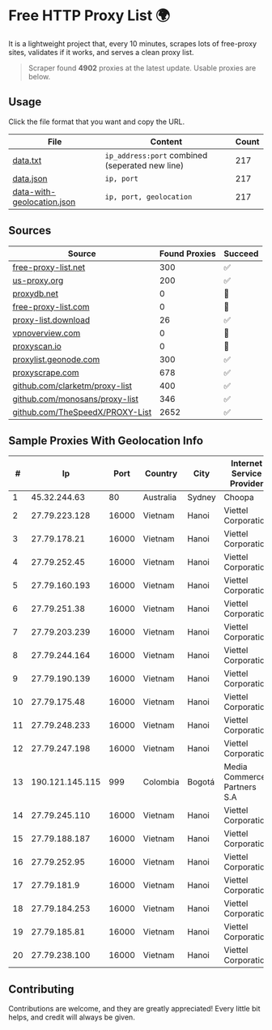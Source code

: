 
# Free HTTP Proxy List 🌍

It is a lightweight project that, every 10 minutes, scrapes lots of free-proxy sites, validates if it works, and serves a clean proxy list.


> Scraper found **4902** proxies at the latest update. Usable proxies are below.

## Usage

Click the file format that you want and copy the URL.


|File|Content|Count|
|----|-------|-----|
|[data.txt](https://raw.githubusercontent.com/themiralay/Proxy-List-World/master/data.txt)|`ip_address:port` combined (seperated new line)|217|
|[data.json](https://raw.githubusercontent.com/themiralay/Proxy-List-World/master/data.json)|`ip, port`|217|
|[data-with-geolocation.json](https://raw.githubusercontent.com/themiralay/Proxy-List-World/master/data-with-geolocation.json)|`ip, port, geolocation`|217|

## Sources

|Source|Found Proxies|Succeed|
|------|-------------|-------|
|[free-proxy-list.net](https://free-proxy-list.net)|300|✅|
|[us-proxy.org](https://www.us-proxy.org)|200|✅|
|[proxydb.net](http://proxydb.net)|0|🚫|
|[free-proxy-list.com](https://free-proxy-list.com/?page=&port=&type%5B%5D=http&type%5B%5D=https&up_time=0&search=Search)|0|🚫|
|[proxy-list.download](https://www.proxy-list.download/HTTP)|26|✅|
|[vpnoverview.com](https://vpnoverview.com/privacy/anonymous-browsing/free-proxy-servers)|0|🚫|
|[proxyscan.io](https://www.proxyscan.io)|0|🚫|
|[proxylist.geonode.com](https://proxylist.geonode.com/api/proxy-list?limit=300&page=1&sort_by=lastChecked&sort_type=desc&protocols=http,https)|300|✅|
|[proxyscrape.com](https://api.proxyscrape.com/v2/?request=displayproxies&protocol=http&timeout=10000&country=all&ssl=all&anonymity=all)|678|✅|
|[github.com/clarketm/proxy-list](https://raw.githubusercontent.com/clarketm/proxy-list/master/proxy-list-raw.txt)|400|✅|
|[github.com/monosans/proxy-list](https://raw.githubusercontent.com/monosans/proxy-list/main/proxies/http.txt)|346|✅|
|[github.com/TheSpeedX/PROXY-List](https://raw.githubusercontent.com/TheSpeedX/PROXY-List/master/http.txt)|2652|✅|


## Sample Proxies With Geolocation Info

|#|Ip|Port|Country|City|Internet Service Provider|
|-|--|----|-------|----|-------------------------|
|1|45.32.244.63|80|Australia|Sydney|Choopa|
|2|27.79.223.128|16000|Vietnam|Hanoi|Viettel Corporation|
|3|27.79.178.21|16000|Vietnam|Hanoi|Viettel Corporation|
|4|27.79.252.45|16000|Vietnam|Hanoi|Viettel Corporation|
|5|27.79.160.193|16000|Vietnam|Hanoi|Viettel Corporation|
|6|27.79.251.38|16000|Vietnam|Hanoi|Viettel Corporation|
|7|27.79.203.239|16000|Vietnam|Hanoi|Viettel Corporation|
|8|27.79.244.164|16000|Vietnam|Hanoi|Viettel Corporation|
|9|27.79.190.139|16000|Vietnam|Hanoi|Viettel Corporation|
|10|27.79.175.48|16000|Vietnam|Hanoi|Viettel Corporation|
|11|27.79.248.233|16000|Vietnam|Hanoi|Viettel Corporation|
|12|27.79.247.198|16000|Vietnam|Hanoi|Viettel Corporation|
|13|190.121.145.115|999|Colombia|Bogotá|Media Commerce Partners S.A|
|14|27.79.245.110|16000|Vietnam|Hanoi|Viettel Corporation|
|15|27.79.188.187|16000|Vietnam|Hanoi|Viettel Corporation|
|16|27.79.252.95|16000|Vietnam|Hanoi|Viettel Corporation|
|17|27.79.181.9|16000|Vietnam|Hanoi|Viettel Corporation|
|18|27.79.184.253|16000|Vietnam|Hanoi|Viettel Corporation|
|19|27.79.185.81|16000|Vietnam|Hanoi|Viettel Corporation|
|20|27.79.238.100|16000|Vietnam|Hanoi|Viettel Corporation|



## Contributing

Contributions are welcome, and they are greatly appreciated! Every
little bit helps, and credit will always be given.

